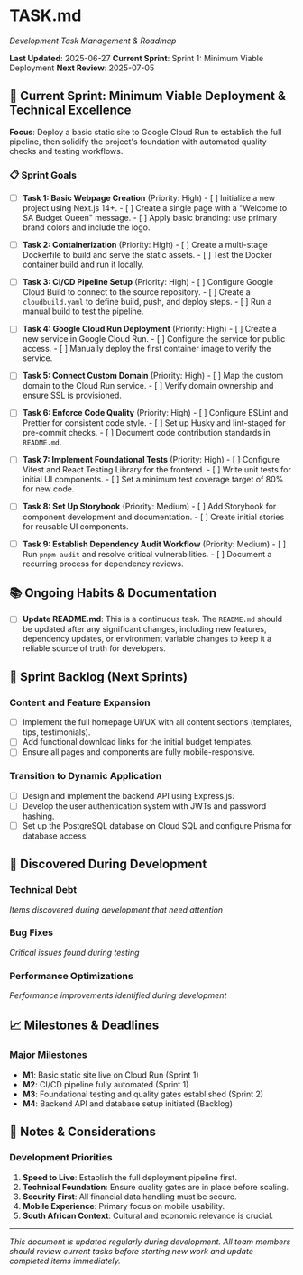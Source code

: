 # TASK.md

*Development Task Management & Roadmap*

**Last Updated**: 2025-06-27
**Current Sprint**: Sprint 1: Minimum Viable Deployment
**Next Review**: 2025-07-05

## 🎯 Current Sprint: Minimum Viable Deployment & Technical Excellence

**Focus**: Deploy a basic static site to Google Cloud Run to establish the full pipeline, then solidify the project's foundation with automated quality checks and testing workflows.

### 📋 Sprint Goals

- [ ] **Task 1: Basic Webpage Creation** (Priority: High)
      - [ ] Initialize a new project using Next.js 14+.
      - [ ] Create a single page with a "Welcome to SA Budget Queen" message.
      - [ ] Apply basic branding: use primary brand colors and include the logo.

- [ ] **Task 2: Containerization** (Priority: High)
      - [ ] Create a multi-stage Dockerfile to build and serve the static assets.
      - [ ] Test the Docker container build and run it locally.

- [ ] **Task 3: CI/CD Pipeline Setup** (Priority: High)
      - [ ] Configure Google Cloud Build to connect to the source repository.
      - [ ] Create a `cloudbuild.yaml` to define build, push, and deploy steps.
      - [ ] Run a manual build to test the pipeline.

- [ ] **Task 4: Google Cloud Run Deployment** (Priority: High)
      - [ ] Create a new service in Google Cloud Run.
      - [ ] Configure the service for public access.
      - [ ] Manually deploy the first container image to verify the service.

- [ ] **Task 5: Connect Custom Domain** (Priority: High)
      - [ ] Map the custom domain to the Cloud Run service.
      - [ ] Verify domain ownership and ensure SSL is provisioned.

- [ ] **Task 6: Enforce Code Quality** (Priority: High)
      - [ ] Configure ESLint and Prettier for consistent code style.
      - [ ] Set up Husky and lint-staged for pre-commit checks.
      - [ ] Document code contribution standards in `README.md`.

- [ ] **Task 7: Implement Foundational Tests** (Priority: High)
      - [ ] Configure Vitest and React Testing Library for the frontend.
      - [ ] Write unit tests for initial UI components.
      - [ ] Set a minimum test coverage target of 80% for new code.

- [ ] **Task 8: Set Up Storybook** (Priority: Medium)
      - [ ] Add Storybook for component development and documentation.
      - [ ] Create initial stories for reusable UI components.

- [ ] **Task 9: Establish Dependency Audit Workflow** (Priority: Medium)
      - [ ] Run `pnpm audit` and resolve critical vulnerabilities.
      - [ ] Document a recurring process for dependency reviews.

## 📚 Ongoing Habits & Documentation

- [ ] **Update README.md**: This is a continuous task. The `README.md` should be updated after any significant changes, including new features, dependency updates, or environment variable changes to keep it a reliable source of truth for developers.

## 📅 Sprint Backlog (Next Sprints)

### Content and Feature Expansion

- [ ] Implement the full homepage UI/UX with all content sections (templates, tips, testimonials).
- [ ] Add functional download links for the initial budget templates.
- [ ] Ensure all pages and components are fully mobile-responsive.

### Transition to Dynamic Application

- [ ] Design and implement the backend API using Express.js.
- [ ] Develop the user authentication system with JWTs and password hashing.
- [ ] Set up the PostgreSQL database on Cloud SQL and configure Prisma for database access.

## 🐛 Discovered During Development

### Technical Debt

*Items discovered during development that need attention*

### Bug Fixes

*Critical issues found during testing*

### Performance Optimizations

*Performance improvements identified during development*

## 📈 Milestones & Deadlines

### Major Milestones

- **M1**: Basic static site live on Cloud Run (Sprint 1)
- **M2**: CI/CD pipeline fully automated (Sprint 1)
- **M3**: Foundational testing and quality gates established (Sprint 2)
- **M4**: Backend API and database setup initiated (Backlog)

## 📝 Notes & Considerations

### Development Priorities

1. **Speed to Live**: Establish the full deployment pipeline first.
2. **Technical Foundation**: Ensure quality gates are in place before scaling.
3. **Security First**: All financial data handling must be secure.
4. **Mobile Experience**: Primary focus on mobile usability.
5. **South African Context**: Cultural and economic relevance is crucial.

---

*This document is updated regularly during development. All team members should review current tasks before starting new work and update completed items immediately.*
